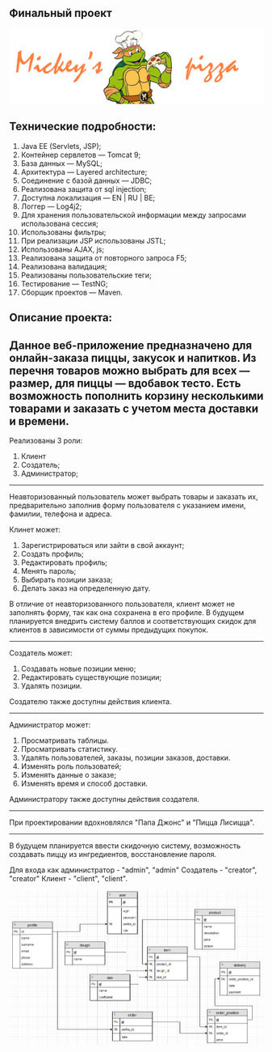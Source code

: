 Финальный проект
--
![Image](web/img/header.jpg) 

Технические подробности:
--
1. Java EE (Servlets, JSP);
2. Контейнер сервлетов — Tomcat 9;
3. База данных — MySQL;
4. Архитектура — Layered architecture;
5. Соединение с базой данных — JDBC;
6. Реализована защита от sql injection;
7. Доступна локализация — EN | RU | BE;
8. Логгер — Log4j2;
9. Для хранения пользовательской информации между запросами использована сессия;
10. Использованы фильтры;
11. При реализации JSP использованы JSTL;
12. Использованы AJAX, js;
13. Реализована защита от повторного запроса F5;
14. Реализована валидация;
15. Реализованы пользовательские теги;
16. Тестирование — TestNG;
17. Сборщик проектов — Maven.

Описание проекта:
--
Данное веб-приложение предназначено для онлайн-заказа пиццы, закусок и напитков.
Из перечня товаров можно выбрать для всех — размер, для пиццы — вдобавок тесто.
Есть возможность пополнить корзину несколькими товарами и заказать с учетом места доставки
и времени.
---
Реализованы 3 роли:
1. Клиент
2. Создатель;
3. Администратор;
---
Неавторизованный пользователь может выбрать товары и заказать их, предварительно заполнив форму пользователя с
указанием имени, фамилии, телефона и адреса.

Клинет может:
1. Зарегистрироваться или зайти в свой аккаунт;
2. Создать профиль;
3. Редактировать профиль;
4. Менять пароль;
5. Выбирать позиции заказа;
6. Делать заказ на определенную дату.

В отличие от неавторизованного пользователя, клиент может не заполнять форму, так как она сохранена в
его профиле. В будущем планируется внедрить
систему баллов и соответствующих скидок для клиентов в зависимости от суммы предыдущих покупок.

---
Создатель может:
1. Создавать новые позиции меню;
2. Редактировать существующие позиции;
3. Удалять позиции.

Создателю также доступны действия клиента.

---
Администратор может:
1. Просматривать таблицы.
2. Просматривать статистику.
3. Удалять пользователей, заказы, позиции заказов, доставки.
4. Изменять роль пользоватей;
5. Изменять данные о заказе;
6. Изменять время и способ доставки.

Администратору также доступны действия создателя.

---
При проектировании вдохновлялся "Папа Джонс" и "Пицца Лисицца".

---
В будущем планируется ввести скидочную систему, возможность создавать пиццу из ингредиентов,
восстановление пароля.

Для входа как администратор - "admin", "admin"
Создатель - "creator", "creator"
Клиент - "client", "client".

![Image](db.png) 